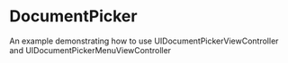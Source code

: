 # DocumentPicker
An example demonstrating how to use UIDocumentPickerViewController and UIDocumentPickerMenuViewController
